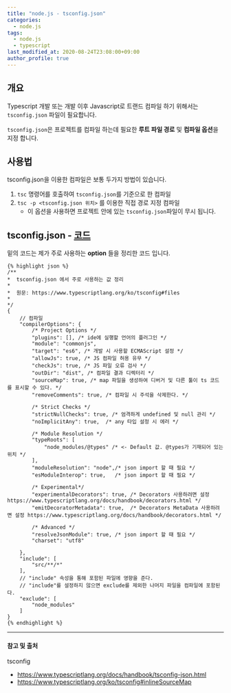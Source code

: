 ```yaml
---
title: "node.js - tsconfig.json"
categories: 
  - node.js
tags:
  - node.js
  - typescript
last_modified_at: 2020-08-24T23:08:00+09:00
author_profile: true
---
```

## 개요

Typescript 개발 또는 개발 이후 Javascript로 트랜드 컴파일 하기 위해서는 `tsconfig.json` 파일이 필요합니다.

`tsconfig.json`은 프로젝트를 컴파일 하는데 필요한 **루트 파일 경로** 및 **컴파일 옵션**을 지정 합니다.

## 사용법

tsconfig.json을 이용한 컴파일은 보통 두가지 방법이 있습니다.

1. `tsc` 명령어를 호출하여 `tsconfig.json`를 기준으로 한 컴파일
2. `tsc -p <tsconfig.json 위치>` 를 이용한 직접 경로 지정 컴파일
    - 이 옵션을 사용하면 프로젝트 안에 있는 `tsconfig.json`파일이 무시 됩니다.


## tsconfig.json - [코드](https://github.com/zlcjfalsvk/tsconfig.json)

밑의 코드는 제가 주로 사용하는 **option** 들을 정리한 코드 입니다.

    {% highlight json %}
    /**
    *  tsconfig.json 에서 주로 사용하는 값 정리 
    *
    *  원문: https://www.typescriptlang.org/ko/tsconfig#files
    *
    */
    {
        // 컴파일 
        "compilerOptions": {
            /* Project Options */
            "plugins": [], /* ide에 실행할 언어의 플러그인 */
            "module": "commonjs",
            "target": "es6", /* 개발 시 사용할 ECMAScript 설정 */
            "allowJs": true, /* JS 컴파일 허용 유무 */
            "checkJs": true, /* JS 파일 오류 검사 */
            "outDir": "dist", /* 컴파일 결과 디렉터리 */
            "sourceMap": true, /* map 파일을 생성하여 디버거 및 다른 툴이 ts 코드를 표시할 수 있다. */
            "removeComments": true, /* 컴파일 시 주석을 삭제한다. */

            /* Strict Checks */
            "strictNullChecks": true, /* 엄격하게 undefined 및 null 관리 */
            "noImplicitAny": true,  /* any 타입 설정 시 에러 */

            /* Module Resolution */
            "typeRoots": [
                "node_modules/@types" /* <- Default 값. @types가 기재되어 있는 위치 */
            ],
            "moduleResolution": "node",/* json import 할 때 필요 */
            "esModuleInterop": true,   /* json import 할 때 필요 */

            /* Experimental*/
            "experimentalDecorators": true, /* Decorators 사용하려면 설정 https://www.typescriptlang.org/docs/handbook/decorators.html */
            "emitDecoratorMetadata": true,  /* Decorators MetaData 사용하려면 설정 https://www.typescriptlang.org/docs/handbook/decorators.html */

            /* Advanced */
            "resolveJsonModule": true, /* json import 할 때 필요 */
            "charset": "utf8"

        },
        "include": [
            "src/**/*"
        ],
        // "include" 속성을 통해 포함된 파일에 영향을 준다.
        // "include"를 설정하지 않으면 exclude를 제외한 나머지 파일을 컴파일에 포함된다.
        "exclude": [
            "node_modules"
        ]
    }    
    {% endhighlight %}    





---
#### 참고 및 출처

tsconfig 
- <https://www.typescriptlang.org/docs/handbook/tsconfig-json.html>
- <https://www.typescriptlang.org/ko/tsconfig#inlineSourceMap>
